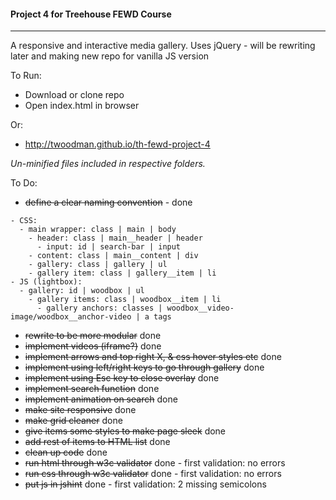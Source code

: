 #### Project 4 for Treehouse FEWD Course
----

A responsive and interactive media gallery.
Uses jQuery - will be rewriting later and making new repo for vanilla JS version


To Run:
- Download or clone repo
- Open index.html in browser


Or:
- http://twoodman.github.io/th-fewd-project-4



*Un-minified files included in respective folders.*


To Do:

- ~~define a clear naming convention~~ - done
```
- CSS:
  - main wrapper: class | main | body
    - header: class | main__header | header
      - input: id | search-bar | input
    - content: class | main__content | div
    - gallery: class | gallery | ul
    - gallery item: class | gallery__item | li
- JS (lightbox):
  - gallery: id | woodbox | ul
    - gallery items: class | woodbox__item | li
      - gallery anchors: classes | woodbox__video-image/woodbox__anchor-video | a tags
```

- ~~rewrite to be more modular~~ done
- ~~implement videos (iframe?)~~ done
- ~~implement arrows and top right X, & css hover styles etc~~ done
- ~~implement using left/right keys to go through gallery~~ done
- ~~implement using Esc key to close overlay~~ done
- ~~implement search function~~ done
- ~~implement animation on search~~ done
- ~~make site responsive~~ done
- ~~make grid cleaner~~ done
- ~~give items some styles to make page sleek~~ done
- ~~add rest of items to HTML list~~ done
- ~~clean up code~~ done
- ~~run html through w3c validator~~ done - first validation: no errors
- ~~run css through w3c validator~~ done - first validation: no errors
- ~~put js in jshint~~ done - first validation: 2 missing semicolons